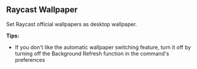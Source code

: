## Raycast Wallpaper

Set Raycast official wallpapers as desktop wallpaper.

**Tips:**

- If you don't like the automatic wallpaper switching feature, turn it off by turning off the Background Refresh function in the command's preferences
